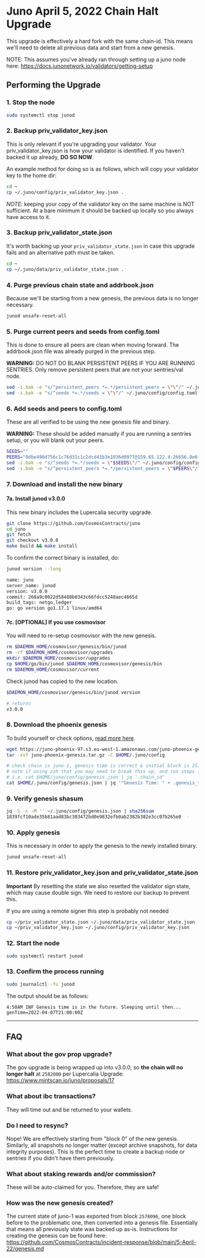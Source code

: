 # Juno April 5, 2022 Chain Halt Upgrade

This upgrade is effectively a hard fork with the same chain-id. This means we'll need to delete all previous data and start from a new genesis.

NOTE: This assumes you've already ran through setting up a juno node here: https://docs.junonetwork.io/validators/getting-setup

## Performing the  Upgrade

### 1. Stop the node
```sh
sudo systemctl stop junod
```

### 2. Backup priv_validator_key.json
This is only relevant if you're upgrading your validator. Your priv_validator_key.json is how your validator is identified. If you haven't backed it up already, **DO SO NOW**.

An example method for doing so is as follows, which will copy your validator key to the home dir:
```sh
cd ~
cp ~/.juno/config/priv_validator_key.json .
```

*NOTE*: keeping your copy of the validator key on the same machine is NOT sufficient. At a bare minimum it should be backed up locally so you always have access to it.

### 3. Backup priv_validator_state.json
It's worth backing up your `priv_validator_state.json` in case this upgrade fails and an alternative path must be taken. 
```sh
cd ~
cp ~/.juno/data/priv_validator_state.json .
```

### 4. Purge previous chain state and addrbook.json
Because we'll be starting from a new genesis, the previous data is no longer necessary.
```sh
junod unsafe-reset-all
```

### 5. Purge current peers and seeds from config.toml
This is done to ensure all peers are clean when moving forward. The addrbook.json file was already purged in the previous step.

**WARNING:** DO NOT DO BLANK PERSISTENT PEERS IF YOU ARE RUNNING SENTRIES. Only remove persistent peers that are not your sentries/val node.

```sh
sed -i.bak -e "s/^persistent_peers *=.*/persistent_peers = \"\"/" ~/.juno/config/config.toml
sed -i.bak -e "s/^seeds *=.*/seeds = \"\"/" ~/.juno/config/config.toml
```

### 6. Add seeds and peers to config.toml
These are all verified to be using the new genesis file and binary.

**WARNING:** These should be added manually if you are running a sentries setup, or you will blank out your peers.
```sh
SEEDS=""
PEERS="0dbe490d756c1c76d31c1c2dcd41b3e1036d0977@159.65.122.4:26656,8e6f788ff82ed1a735c1ef6ab246d54d8cc044b5@45.77.125.31:13656,afd18788ef806eb2d3b049f603a79ee46b769136@63.32.53.183:26656,e17f6c3d906aaaf0f6f05cd1e330986bde51178e@65.108.104.149:27656,de0d834be01f7854859487719d30eebac58677b8@142.132.151.143:26656"
sed -i.bak -e "s/^seeds *=.*/seeds = \"$SEEDS\"/" ~/.juno/config/config.toml
sed -i.bak -e "s/^persistent_peers *=.*/persistent_peers = \"$PEERS\"/" ~/.juno/config/config.toml
```

### 7. Download and install the new binary

#### 7a. Install junod v3.0.0
This new binary includes the Lupercalia security upgrade.
```sh
git clone https://github.com/CosmosContracts/juno
cd juno
git fetch
git checkout v3.0.0
make build && make install
```

To confirm the correct binary is installed, do:
```sh
junod version --long
```

```sh
name: juno
server_name: junod
version: v3.0.0
commit: 268a9c0022d58488b0343c66fdcc5248aec4665d
build_tags: netgo,ledger
go: go version go1.17.1 linux/amd64
```

#### 7c. [OPTIONAL] If you use cosmovisor
You will need to re-setup cosmovisor with the new genesis.
```sh
rm $DAEMON_HOME/cosmovisor/genesis/bin/junod
rm -rf $DAEMON_HOME/cosmovisor/upgrades
mkdir $DAEMON_HOME/cosmovisor/upgrades
cp $HOME/go/bin/junod $DAEMON_HOME/cosmovisor/genesis/bin
rm $DAEMON_HOME/cosmovisor/current
```

Check junod has copied to the new location.
```sh
$DAEMON_HOME/cosmovisor/genesis/bin/junod version

# returns
v3.0.0
```

### 8. Download the phoenix genesis

To build yourself or check options, [read more here](./genesis.md).

```sh
wget https://juno-phoenix-97.s3.eu-west-1.amazonaws.com/juno-phoenix-genesis.tar.gz
tar -xvf juno-phoenix-genesis.tar.gz -C $HOME/.juno/config

# check chain is juno-1, genesis time is correct & initial block is 2578099
# note if using zsh that you may need to break this up, and run steps individually
# i.e. cat $HOME/juno/config/genesis.json | jq '.chain_id'
cat $HOME/.juno/config/genesis.json | jq '"Genesis Time: " + .genesis_time + " — Chain ID: " + .chain_id + " - Initial Height: " + .initial_height'
```

### 9. Verify genesis shasum

```sh
jq -S -c -M '' ~/.juno/config/genesis.json | sha256sum
1839fcf10ade35b81aad83bc303472bd0e9832efb0ab2382b382e3cc07b265e0  -
```

### 10. Apply genesis
This is necessary in order to apply the genesis to the newly installed binary.
```sh
junod unsafe-reset-all
```

### 11. Restore priv_validator_key.json and priv_validator_state.json

**Important** By resetting the state we also resetted the validator sign state, which may cause double sign. We need to restore our backup to prevent this. 

If you are using a remote signer this step is probably not needed

```sh
cp ~/priv_validator_state.json ~/.juno/data/priv_validator_state.json
cp ~/priv_validator_key.json ~/.juno/config/priv_validator_key.json
```

### 12. Start the node
```sh
sudo systemctl restart junod
```

### 13. Confirm the process running
```sh
sudo journalctl -fu junod
```

The output should be as follows:
```
4:58AM INF Genesis time is in the future. Sleeping until then... genTime=2022-04-07T21:00:00Z
```

---

## FAQ
### What about the gov prop upgrade?
The gov upgrade is being wrapped up into v3.0.0, so **the chain will no longer halt** at `2582000`  per Lupercalia Upgrade: https://www.mintscan.io/juno/proposals/17

### What about ibc transactions?
They will time out and be returned to your wallets. 

### Do I need to resync?
Nope! We are effectively starting from "block 0" of the new genesis. Similarly, all snapshots no longer matter (except archive snapshots, for data integrity purposes). This is the perfect time to create a backup node or sentries if you didn't have them previously.

### What about staking rewards and/or commission?
These will be auto-claimed for you. Therefore, they are safe!

### How was the new genesis created?
The current state of juno-1 was exported from block `2578096`, one block before to the problematic one, then converted into a genesis file. Essentially that means all previously state was backed up as-is. Instructions for creating the genesis can be found here: https://github.com/CosmosContracts/incident-response/blob/main/5-April-22/genesis.md
